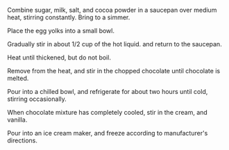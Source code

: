 Combine sugar, milk, salt, and cocoa powder in a saucepan over medium heat, stirring constantly. Bring to a simmer. 

Place the egg yolks into a small bowl. 

Gradually stir in about 1/2 cup of the hot liquid. and return to the saucepan. 

Heat until thickened, but do not boil. 

Remove from the heat, and stir in the chopped chocolate until chocolate is melted. 

Pour into a chilled bowl, and refrigerate for about two hours until cold, stirring occasionally.

When chocolate mixture has completely cooled, stir in the cream, and vanilla. 

Pour into an ice cream maker, and freeze according to manufacturer's directions.
